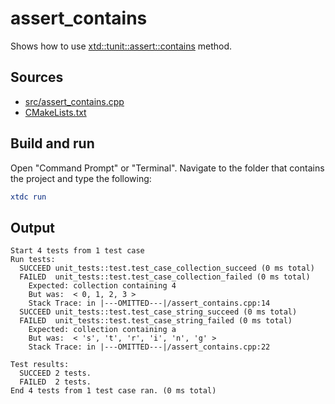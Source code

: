 # assert_contains

Shows how to use [xtd::tunit::assert::contains](https://gammasoft71.github.io/xtd/reference_guides/latest/classxtd_1_1tunit_1_1assert.html#afa0149cdee83ced4e790c0ceb3297363) method.

## Sources

* [src/assert_contains.cpp](src/assert_contains.cpp)
* [CMakeLists.txt](CMakeLists.txt)

## Build and run

Open "Command Prompt" or "Terminal". Navigate to the folder that contains the project and type the following:

```cmake
xtdc run
```

## Output

```
Start 4 tests from 1 test case
Run tests:
  SUCCEED unit_tests::test.test_case_collection_succeed (0 ms total)
  FAILED  unit_tests::test.test_case_collection_failed (0 ms total)
    Expected: collection containing 4
    But was:  < 0, 1, 2, 3 >
    Stack Trace: in |---OMITTED---|/assert_contains.cpp:14
  SUCCEED unit_tests::test.test_case_string_succeed (0 ms total)
  FAILED  unit_tests::test.test_case_string_failed (0 ms total)
    Expected: collection containing a
    But was:  < 's', 't', 'r', 'i', 'n', 'g' >
    Stack Trace: in |---OMITTED---|/assert_contains.cpp:22

Test results:
  SUCCEED 2 tests.
  FAILED  2 tests.
End 4 tests from 1 test case ran. (0 ms total)
```

